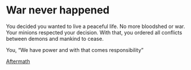 # War never happened
You decided you wanted to live a peaceful life. No more bloodshed or war. Your minions respected your decision. With that, you ordered all conflicts between demons and mankind to cease.

You, “We have power and with that comes responsibility”      	



[Aftermath](../ending/peace.md)
